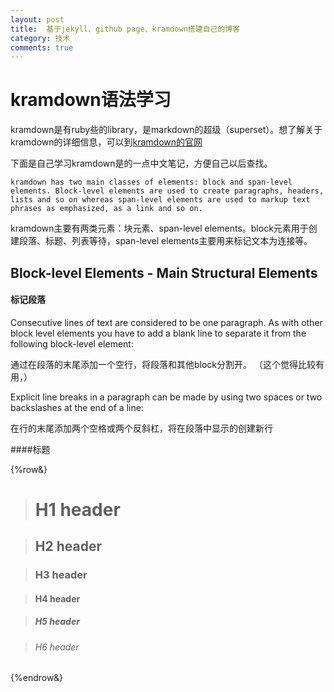 ```yaml
---
layout: post
title:  基于jekyll、github page、kramdown搭建自己的博客
category: 技术
comments: true
---
```



# kramdown语法学习  

 kramdown是有ruby些的library，是markdown的超级（superset）。想了解关于kramdown的详细信息，可以到[kramdown的官网](http://kramdown.gettalong.org/index.html)  

下面是自己学习kramdown是的一点中文笔记，方便自己以后查找。  

    kramdown has two main classes of elements: block and span-level elements. Block-level elements are used to create paragraphs, headers, lists and so on whereas span-level elements are used to markup text phrases as emphasized, as a link and so on.  

kramdown主要有两类元素：块元素、span-level elements。block元素用于创建段落、标题、列表等待，span-level elements主要用来标记文本为连接等。 

## Block-level Elements - Main Structural Elements  

#### 标记段落   
Consecutive lines of text are considered to be one paragraph. As with other block level elements you have to add a blank line to separate it from the following block-level element:

通过在段落的末尾添加一个空行，将段落和其他block分割开。 （这个觉得比较有用，）

Explicit line breaks in a paragraph can be made by using two spaces or two backslashes at the end of a line:

在行的末尾添加两个空格或两个反斜杠，将在段落中显示的创建新行

####标题

{%row&}
># H1 header

>## H2 header

>### H3 header

>#### H4 header

>##### H5 header

>###### H6 header
{%endrow&}


